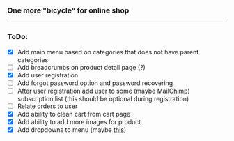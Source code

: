 ### One more "bicycle" for online shop
___
### ToDo:
- [x] Add main menu based on categories that does not have parent categories
- [ ] Add breadcrumbs on product detail page (?)
- [x] Add user registration
- [ ] Add forgot password option and password recovering
- [ ] After user registration add user to some (maybe MailChimp) subscription list (this should be optional during registration)
- [ ] Relate orders to user
- [x] Add ability to clean cart from cart page
- [x] Add ability to add more images for product
- [x] Add dropdowns to menu (maybe [this](https://codepen.io/philhoyt/pen/ujHzd)) 
